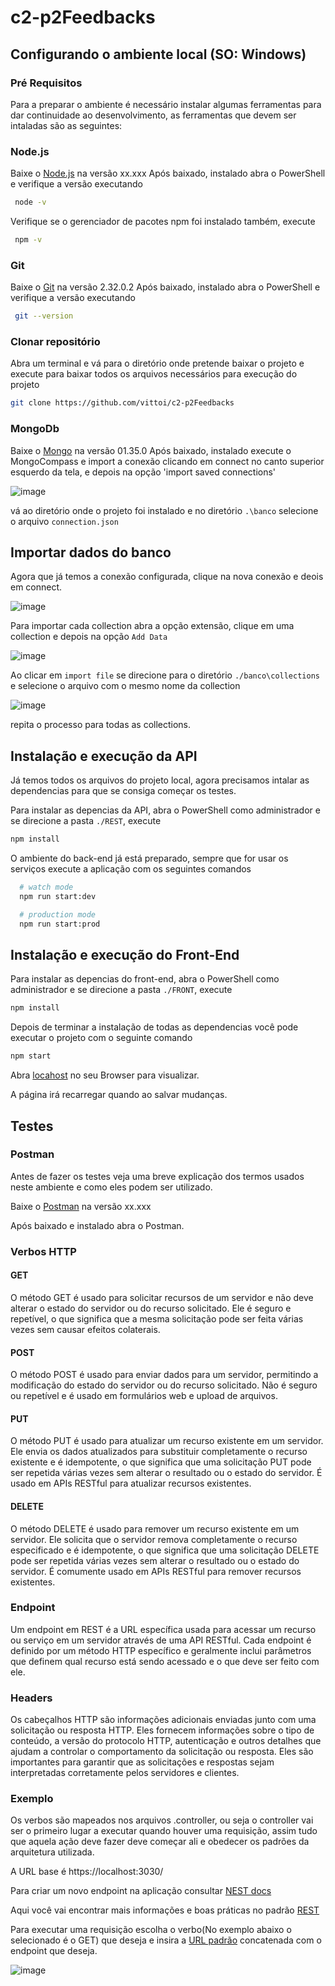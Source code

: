 # c2-p2Feedbacks

## Configurando o ambiente local (SO: Windows)
  ### Pré Requisitos
   Para a preparar o ambiente é necessário instalar algumas ferramentas para dar continuidade ao desenvolvimento, as ferramentas que devem ser intaladas são as seguintes:
   
   ### Node.js
   Baixe o [Node.js](https://nodejs.org/en/download/) na versão xx.xxx
   Após baixado, instalado abra o PowerShell e verifique a versão executando
   
   ```bash
    node -v 
   ```   
   
   Verifique se o gerenciador de pacotes npm foi instalado também, execute
   ```bash
    npm -v 
   ```  
   
   ### Git 
   Baixe o [Git](https://www.npackd.org/p/git64/2.32.0.2) na versão 2.32.0.2
   Após baixado, instalado abra o PowerShell e verifique a versão executando
   
   ```bash
    git --version 
   ```   
   
  ### Clonar repositório 
  Abra um terminal e vá para o diretório onde pretende baixar o projeto e execute para baixar todos os arquivos necessários para execução do projeto
  ```bash
  git clone https://github.com/vittoi/c2-p2Feedbacks
  ```
  
   ### MongoDb 
   Baixe o [Mongo](https://www.mongodb.com/try/download/compass) na versão 01.35.0
   Após baixado, instalado execute o MongoCompass e import a conexão clicando em connect no canto superior esquerdo da tela, e depois na opção 'import saved connections'
   
![image](https://user-images.githubusercontent.com/42901778/214258611-f5e9d36d-40fc-4e23-967a-d65ae2cceeab.png)

  vá ao diretório onde o projeto foi instalado e no diretório `.\banco` selecione o arquivo `connection.json`
  
  ## Importar dados do banco
  Agora que já temos a conexão configurada, clique na nova conexão e deois em connect.
  
  ![image](https://user-images.githubusercontent.com/42901778/214261517-b075ccde-1f9b-467a-8342-84d0b08f04d9.png)

  Para importar cada collection abra a opção extensão, clique em uma collection e depois na opção `Add Data`
  
  ![image](https://user-images.githubusercontent.com/42901778/214262158-8de69fd8-6e35-4f7d-9909-444991a62c6b.png)

  Ao clicar em `import file` se direcione para o diretório `./banco\collections` e selecione o arquivo com o mesmo nome da collection
  
  ![image](https://user-images.githubusercontent.com/42901778/214262942-3d4659fe-3a17-4cf1-a5d4-b3d774b99895.png)

  repita o processo para todas as collections.
  
 ## Instalação e execução da API
 Já temos todos os arquivos do projeto local, agora precisamos intalar as dependencias para que se consiga começar os testes.
 
 Para instalar as depencias da API, abra o PowerShell como administrador e se direcione a pasta `./REST`, execute
  
  ```bash
  npm install
  ```
  
  O ambiente do back-end já está preparado, sempre que for usar os serviços execute a aplicação com os seguintes comandos
  ```bash
    # watch mode
    npm run start:dev

    # production mode
    npm run start:prod
  ```
 ## Instalação e execução do Front-End
 Para instalar as depencias do front-end, abra o PowerShell como administrador e se direcione a pasta `./FRONT`, execute
  ```bash
  npm install
  ```
  Depois de terminar a instalação de todas as dependencias você pode executar o projeto com o seguinte comando
  ```bash
  npm start
  ```

  Abra [locahost](http://localhost:3000) no seu Browser para visualizar.

  A página irá recarregar quando ao salvar mudanças.
  
  ## Testes
  
  ### Postman
  
  Antes de fazer os testes veja uma breve explicação dos termos usados neste ambiente e como eles podem ser utilizado.
  
  Baixe o [Postman](https://www.postman.com/downloads/) na versão xx.xxx
  
  Após baixado e instalado abra o Postman.
  
  ### Verbos HTTP
  
  #### GET 
  O método GET é usado para solicitar recursos de um servidor e não deve alterar o estado do servidor ou do recurso solicitado. Ele é seguro e repetível, o que significa que a mesma solicitação pode ser feita várias vezes sem causar efeitos colaterais.
    
  #### POST
  O método POST é usado para enviar dados para um servidor, permitindo a modificação do estado do servidor ou do recurso solicitado. Não é seguro ou repetível e é usado em formulários web e upload de arquivos.
    
  #### PUT
  O método PUT é usado para atualizar um recurso existente em um servidor. Ele envia os dados atualizados para substituir completamente o recurso existente e é idempotente, o que significa que uma solicitação PUT pode ser repetida várias vezes sem alterar o resultado ou o estado do servidor. É usado em APIs RESTful para atualizar recursos existentes.
    
  #### DELETE 
  O método DELETE é usado para remover um recurso existente em um servidor. Ele solicita que o servidor remova completamente o recurso especificado e é idempotente, o que significa que uma solicitação DELETE pode ser repetida várias vezes sem alterar o resultado ou o estado do servidor. É comumente usado em APIs RESTful para remover recursos existentes.
  
  ### Endpoint
  
  Um endpoint em REST é a URL específica usada para acessar um recurso ou serviço em um servidor através de uma API RESTful. Cada endpoint é definido por um método HTTP específico e geralmente inclui parâmetros que definem qual recurso está sendo acessado e o que deve ser feito com ele.
  
  ### Headers
  Os cabeçalhos HTTP são informações adicionais enviadas junto com uma solicitação ou resposta HTTP. Eles fornecem informações sobre o tipo de conteúdo, a versão do protocolo HTTP, autenticação e outros detalhes que ajudam a controlar o comportamento da solicitação ou resposta. Eles são importantes para garantir que as solicitações e respostas sejam interpretadas corretamente pelos servidores e clientes.
  
  ### Exemplo
  
  Os verbos são mapeados nos arquivos .controller, ou seja o controller vai ser o primeiro lugar a executar quando houver uma requisição, assim tudo que aquela ação deve fazer deve começar ali e obedecer os padrões da arquitetura utilizada.
  
  A URL base é https://localhost:3030/
  
  Para criar um novo endpoint na aplicação consultar [NEST docs](https://docs.nestjs.com/recipes/crud-generator)
  
  Aqui você vai encontrar mais informações e boas práticas no padrão [REST](https://www.alura.com.br/artigos/rest-principios-e-boas-praticas) 
  
  Para executar uma requisição escolha o verbo(No exemplo abaixo o selecionado é o GET) que deseja e insira a [URL padrão](https://localhost:3030/) concatenada com o endpoint que deseja.
  
  ![image](https://user-images.githubusercontent.com/42901778/223327816-6237fe3f-be40-4db0-94b5-3a94e7bde402.png)

